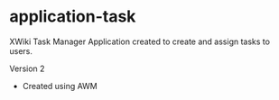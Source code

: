application-task
====================

XWiki Task Manager Application created to create and assign tasks to users.

Version 2

- Created using AWM
